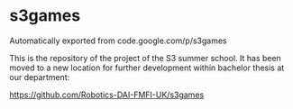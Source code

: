# s3games
Automatically exported from code.google.com/p/s3games

This is the repository of the project of the S3 summer school.
It has been moved to a new location for further development within bachelor thesis at our department:

https://github.com/Robotics-DAI-FMFI-UK/s3games
